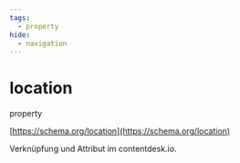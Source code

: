 ```yaml
---
tags:
  - property
hide:
  - navigation
---
```

# location
property

[https://schema.org/location](https://schema.org/location)


Verknüpfung und Attribut im contentdesk.io.

